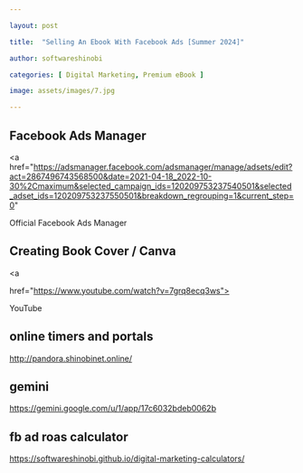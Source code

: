 ```yaml
---

layout: post

title:  "Selling An Ebook With Facebook Ads [Summer 2024]"

author: softwareshinobi

categories: [ Digital Marketing, Premium eBook ]

image: assets/images/7.jpg

---
```


## Facebook Ads Manager

<a href="https://adsmanager.facebook.com/adsmanager/manage/adsets/edit?act=2867496743568500&date=2021-04-18_2022-10-30%2Cmaximum&selected_campaign_ids=120209753237540501&selected_adset_ids=120209753237550501&breakdown_regrouping=1&current_step=0"
> 

Official Facebook Ads Manager

</a>


## Creating Book Cover / Canva


<a

href="https://www.youtube.com/watch?v=7grq8ecq3ws"> 

YouTube

</a>

## online timers and portals

http://pandora.shinobinet.online/

## gemini

https://gemini.google.com/u/1/app/17c6032bdeb0062b

## fb ad roas calculator

https://softwareshinobi.github.io/digital-marketing-calculators/
